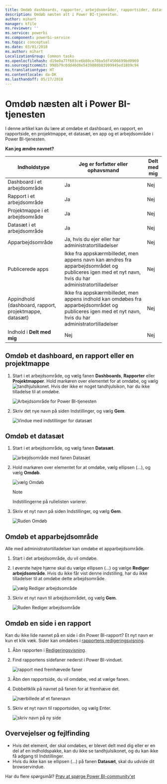 ```yaml
---
title: Omdøb dashboards, rapporter, arbejdsområder, rapportsider, datasæt
description: Omdøb næsten alt i Power BI-tjenesten.
author: mihart
manager: kfile
ms.reviewer: ''
ms.service: powerbi
ms.component: powerbi-service
ms.topic: conceptual
ms.date: 03/01/2018
ms.author: mihart
LocalizationGroup: Common tasks
ms.openlocfilehash: d19e0a77f603ce6b80ce70ba5df4506699bd0969
ms.sourcegitcommit: 998b79c0dd46d0e5439888b83999945ed1809c94
ms.translationtype: HT
ms.contentlocale: da-DK
ms.lasthandoff: 05/17/2018
---
```

# <a name="rename-almost-anything-in-power-bi-service"></a>Omdøb næsten alt i Power BI-tjenesten
I denne artikel kan du lære at omdøbe et dashboard, en rapport, en rapportside, en projektmappe, et datasæt, en app og et arbejdsområde i Power BI-tjenesten.

**Kan jeg ændre navnet?**

| Indholdstype | Jeg er forfatter eller ophavsmand | Delt med mig |
| --- | --- | --- |
| Dashboard i et arbejdsområde |Ja |Nej |
| Rapport i et arbejdsområde |Ja |Nej |
| Projektmappe i et arbejdsområde |Ja |Nej |
| Datasæt i et arbejdsområde |Ja |Nej |
| Apparbejdsområde |Ja, hvis du ejer eller har administratortilladelser |Nej |
| Publicerede apps |Ikke fra appskærmbilledet, men appens navn kan ændres fra apparbejdsområdet og publiceres igen med et nyt navn, hvis du har administratortilladelser |Nej |
| Appindhold (dashboard, rapport, projektmappe, datasæt) |Ikke fra appskærmbilledet, men appens indhold kan omdøbes fra apparbejdsområdet og publiceres igen med et nyt navn, hvis du har administratortilladelser |Nej |
| Indhold i **Delt med mig** |Nej |Nej |

## <a name="rename-a-dashboard-report-or-workbook"></a>Omdøb et dashboard, en rapport eller en projektmappe
1. Start i et arbejdsområde, og vælg fanen **Dashboards**, **Rapporter** eller **Projektmapper**. Hold markøren over elementet for at omdøbe, og vælg ![tandhjulsikonet](media/service-rename/powerbi-cog-icon.png). Hvis der ikke er noget tandhjulsikon, har du ikke tilladelse til at omdøbe.
   
   ![Arbejdsområde for Power BI-tjenesten](media/service-rename/power-bi-workspace-dashboards.png)
2. Skriv det nye navn på siden Indstillinger, og vælg **Gem**.
   
   ![Vindue med indstillinger for datasæt](media/service-rename/power-bi-rename-dashboard2.png)

## <a name="rename-a-dataset"></a>Omdøb et datasæt
1. Start i et arbejdsområde, og vælg fanen **Datasæt**.
   
   ![arbejdsområde med fanen Datasæt](media/service-rename/power-bi-ellipses.png)
2. Hold markøren over elementet for at omdøbe, vælg ellipsen (...), og vælg **Omdøb**.  
   
      ![vælg Omdøb](media/service-rename/power-bi-rename-datasets.png)
   
   > [!NOTE]
   > Indstillingerne på rullelisten varierer.
   > 
   > 
3. Skriv et nyt navn på siden Indstillinger, og vælg **Gem**.
   
     ![Ruden Omdøb](media/service-rename/power-bi-rename.png)

## <a name="rename-an-app-workspace"></a>Omdøb et apparbejdsområde
Alle med administratortilladelser kan omdøbe et apparbejdsområde.

1. Start i det arbejdsområde, du vil omdøbe.
2. I øverste højre hjørne skal du vælge ellipsen (...) og vælge **Rediger arbejdsområde**. Hvis du ikke får vist denne indstilling, har du ikke tilladelser til at omdøbe dette arbejdsområde. 
   
    ![vælg Rediger arbejdsområde](media/service-rename/power-bi-edit-workspace.png)
3. Skriv et nyt navn til arbejdsområdet, og vælg **Gem**.
   
   ![Ruden Rediger arbejdsområde](media/service-rename/power-bi-workspace-rename.png)

## <a name="rename-a-page-in-a-report"></a>Omdøb en side i en rapport
Kan du ikke lide navnet på en side i din Power BI-rapport?  Et nyt navn er kun et klik væk. Sider kan omdøbes i [rapportens redigeringsvisning](service-interact-with-a-report-in-editing-view.md).

1. Åbn rapporten i [Redigeringsvisning](service-reading-view-and-editing-view.md).
2. Find rapportens sidefaner nederst i Power BI-vinduet.
   
    ![rapport med fremhævede faner](media/service-rename/report-page-tabs-new.png)
3. Åbn den rapportside, du vil omdøbe, ved at vælge fanen.
4. Dobbeltklik på navnet på fanen for at fremhæve det.  
   
    ![nærbillede af et fanenavn](media/service-rename/hilite-tab.png)
5. Skriv et nyt navn til rapportsiden, og vælg Enter.
   
    ![skriv navn på ny side](media/service-rename/new-name.png)

## <a name="considerations-and-troubleshooting"></a>Overvejelser og fejlfinding
* Hvis det element, der skal omdøbes, er blevet delt med dig eller er en del af en indholdspakke, kan du ikke se tandhjulsikonet, og du kan ikke få adgang til Indstillinger.
* Hvis du ikke kan se ellipsen (...) på fanen **Datasæt**, skal du udvide dit browservindue.

Har du flere spørgsmål? [Prøv at spørge Power BI-community'et](http://community.powerbi.com/)

